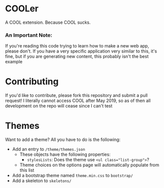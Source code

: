 # COOLer
A COOL extension. Because COOL sucks.

### An Important Note:
If you're reading this code trying to learn how to make a new
web app, please don't. If you have a very specific application
very similar to this, it's fine, but if you are generating 
new content, this probably isn't the best example

# Contributing
If you'd like to contribute, please fork this repository
and submit a pull request! I literally cannot access 
COOL after May 2019, so as of then all development on 
the repo will cease since I can't test

# Themes
Want to add a theme? All you have to do is the following:

- Add an entry to `/theme/themes.json`
  - These objects have the following properties:
    - `stylesLists`: Does the theme use `<ul class="list-group">`?
  - Theme choices on the options page will automatically
  populate from this list
- Add a bootstrap theme named `theme.min.css` to `bootstrap/`
- Add a skeleton to `skeletons/`